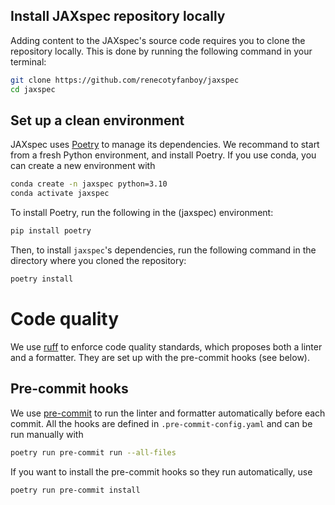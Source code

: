 ## Install JAXspec repository locally

Adding content to the JAXspec's source code requires you to clone the repository locally. This is done by running the
following command in your terminal:

``` bash
git clone https://github.com/renecotyfanboy/jaxspec
cd jaxspec
```

## Set up a clean environment

JAXspec uses [Poetry](https://python-poetry.org/) to manage its dependencies. We recommand to start from a fresh
Python environment, and install Poetry. If you use conda, you can create a new environment with

``` bash
conda create -n jaxspec python=3.10
conda activate jaxspec
```

To install Poetry, run the following in the (jaxspec) environment:

``` bash
pip install poetry
```

Then, to install `jaxspec`'s dependencies, run the following command in the directory where you cloned the repository:

``` bash
poetry install
```

# Code quality

We use [ruff](https://docs.astral.sh/ruff/) to enforce code quality standards, which proposes both a linter and a
formatter. They are set up with the pre-commit hooks (see below).

## Pre-commit hooks

We use [pre-commit](https://pre-commit.com/) to run the linter and formatter automatically before each commit.
All the hooks are defined in `.pre-commit-config.yaml` and can be run manually with

``` bash
poetry run pre-commit run --all-files
```

If you want to install the pre-commit hooks so they run automatically, use

``` bash
poetry run pre-commit install
```
